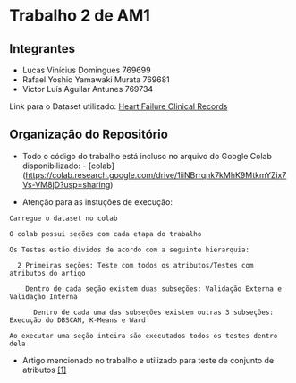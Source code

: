 # Trabalho 2 de AM1 

## Integrantes ##

- Lucas Vinícius Domingues 769699
- Rafael Yoshio Yamawaki Murata 769681
- Victor Luís Aguilar Antunes 769734

Link para o Dataset utilizado: [Heart Failure Clinical Records](https://archive.ics.uci.edu/ml/datasets/Heart+failure+clinical+records)

## Organização do Repositório ##

* Todo o código do trabalho está incluso no arquivo do Google Colab disponibilizado: - [colab] (https://colab.research.google.com/drive/1iiNBrrqnk7kMhK9MtkmYZix7Vs-VM8jD?usp=sharing)

* Atenção para as instuções de execução: 
```
Carregue o dataset no colab

O colab possui seções com cada etapa do trabalho

Os Testes estão dividos de acordo com a seguinte hierarquia:

  2 Primeiras seções: Teste com todos os atributos/Testes com atributos do artigo
  
    Dentro de cada seção existem duas subseções: Validação Externa e Validação Interna
    
      Dentro de cada uma das subseções existem outras 3 subseções: Execução do DBSCAN, K-Means e Ward
      
Ao executar uma seção inteira são executados todos os testes dentro dela
```

* Artigo mencionado no trabalho e utilizado para teste de conjunto de atributos [[1]](https://bmcmedinformdecismak.biomedcentral.com/articles/10.1186/s12911-020-1023-5#Sec2)
